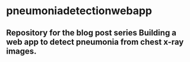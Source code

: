 # pneumoniadetectionwebapp

## Repository for the blog post series Building a web app to detect pneumonia from chest x-ray images.


